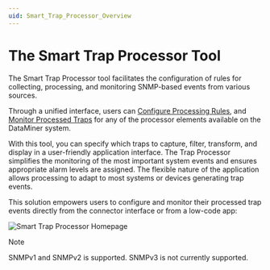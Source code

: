 ```yaml
---
uid: Smart_Trap_Processor_Overview
---
```


# The Smart Trap Processor Tool

The Smart Trap Processor tool facilitates the configuration of rules for collecting, processing, and monitoring SNMP-based events from various sources.

Through a unified interface, users can [Configure Processing Rules](xref:Processor_configuration), and [Monitor Processed Traps](xref:Monitoring_Processed_Traps) for any of the processor elements available on the DataMiner system.

With this tool, you can specify which traps to capture, filter, transform, and display in a user-friendly application interface. The Trap Processor simplifies the monitoring of the most important system events and ensures appropriate alarm levels are assigned. The flexible nature of the application allows processing to adapt to most systems or devices generating trap events.

This solution empowers users to configure and monitor their processed trap events directly from the connector interface or from a low-code app:


![Smart Trap Processor Homepage](~/user-guide/images/TrapProcessor_Overview.png)

> [!NOTE]
> SNMPv1 and SNMPv2 is supported. SNMPv3 is not currently supported. 
